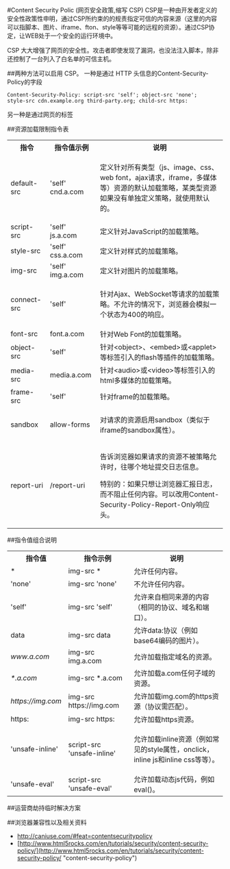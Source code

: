 #Content Security Polic (网页安全政策,缩写 CSP)
CSP是一种由开发者定义的安全性政策性申明，通过CSP所约束的的规责指定可信的内容来源（这里的内容可以指脚本、图片、iframe、fton、style等等可能的远程的资源）。通过CSP协定，让WEB处于一个安全的运行环境中。

CSP 大大增强了网页的安全性。攻击者即使发现了漏洞，也没法注入脚本，除非还控制了一台列入了白名单的可信主机。

##两种方法可以启用 CSP。
一种是通过 HTTP 头信息的Content-Security-Policy的字段

    Content-Security-Policy: script-src 'self'; object-src 'none';
	style-src cdn.example.org third-party.org; child-src https:

另一种是通过网页的<meta>标签
	<meta http-equiv="Content-Security-Policy" content="script-src 'self'; object-src 'none'; style-src cdn.example.org third-party.org; child-src https:">


##资源加载限制指令表
<table border="0" cellpadding="0" cellspacing="0" width="100%">
  <tbody>
    <tr>
      <th>指令</th>
      <th>指令值示例</th>
      <th>说明</th>
    </tr>
    <tr>
      <td>default-src</td>
      <td>'self' cnd.a.com</td>
      <td><p>定义针对所有类型（js、image、css、web font，ajax请求，iframe，多媒体等）资源的默认加载策略，某类型资源如果没有单独定义策略，就使用默认的。</p></td>
    </tr>
    <tr>
      <td>script-src</td>
      <td>'self' js.a.com</td>
      <td>定义针对JavaScript的加载策略。</td>
    </tr>
    <tr>
      <td>style-src</td>
      <td>'self' css.a.com</td>
      <td>定义针对样式的加载策略。</td>
    </tr>
    <tr>
      <td>img-src</td>
      <td>'self' img.a.com</td>
      <td>定义针对图片的加载策略。</td>
    </tr>
    <tr>
      <td>connect-src</td>
      <td>'self'</td>
      <td><p>针对Ajax、WebSocket等请求的加载策略。不允许的情况下，浏览器会模拟一个状态为400的响应。</p></td>
    </tr>
    <tr>
      <td>font-src</td>
      <td>font.a.com</td>
      <td>针对Web Font的加载策略。</td>
    </tr>
    <tr>
      <td>object-src</td>
      <td>'self'</td>
      <td>针对&lt;object&gt;、&lt;embed&gt;或&lt;applet&gt;等标签引入的flash等插件的加载策略。</td>
    </tr>
    <tr>
      <td>media-src</td>
      <td>media.a.com</td>
      <td>针对&lt;audio&gt;或&lt;video&gt;等标签引入的html多媒体的加载策略。</td>
    </tr>
    <tr>
      <td>frame-src</td>
      <td>'self'</td>
      <td>针对frame的加载策略。</td>
    </tr>
    <tr>
      <td>sandbox</td>
      <td>allow-forms</td>
      <td><p>对请求的资源启用sandbox（类似于iframe的sandbox属性）。</p></td>
    </tr>
    <tr>
      <td>report-uri</td>
      <td>/report-uri</td>
      <td><p>告诉浏览器如果请求的资源不被策略允许时，往哪个地址提交日志信息。</p>
        <p>特别的：如果只想让浏览器汇报日志，而不阻止任何内容。可以改用Content-Security-Policy-Report-Only响应头。</p></td>
    </tr>
  </tbody>
</table>

##指令值组合说明
<table border="0" cellpadding="0" cellspacing="0" width="100%">
  <tbody>
    <tr>
      <th>指令值</th>
      <th>指令示例</th>
      <th>说明</th>
    </tr>
    <tr>
      <td>*</td>
      <td>img-src *</td>
      <td>允许任何内容。</td>
    </tr>
    <tr>
      <td>'none'</td>
      <td>img-src 'none'</td>
      <td>不允许任何内容。</td>
    </tr>
    <tr>
      <td>'self'</td>
      <td>img-src 'self'</td>
      <td>允许来自相同来源的内容（相同的协议、域名和端口）。</td>
    </tr>
    <tr>
      <td>data</td>
      <td>img-src data</td>
      <td>允许data:协议（例如base64编码的图片）。</td>
    </tr>
    <tr>
      <td><em>www.a.com</em></td>
      <td>img-src img.a.com</td>
      <td>允许加载指定域名的资源。</td>
    </tr>
    <tr>
      <td><em>*.a.com</em></td>
      <td>img-src *.a.com</td>
      <td>允许加载a.com任何子域的资源。</td>
    </tr>
    <tr>
      <td><em>https://img.com</em></td>
      <td>img-src https://img.com</td>
      <td>允许加载img.com的https资源（协议需匹配）。</td>
    </tr>
    <tr>
      <td>https:</td>
      <td>img-src https:</td>
      <td>允许加载https资源。</td>
    </tr>
    <tr>
      <td>'unsafe-inline'</td>
      <td>script-src 'unsafe-inline'</td>
      <td><p>允许加载inline资源（例如常见的style属性，onclick，inline js和inline css等等）。</p></td>
    </tr>
    <tr>
      <td>'unsafe-eval'</td>
      <td>script-src 'unsafe-eval'</td>
      <td>允许加载动态js代码，例如eval()。</td>
    </tr>
  </tbody>
</table>


##运营商劫持临时解决方案
    <!--脚本加载白名单 【临时解决方案，后续还是要使用https来解决这个问题】--> 
	<meta http-equiv="Content-Security-Policy" content="script-src 'unsafe-inline' 'unsafe-eval' *.sjzhushou.com *.xunlei.com">

##浏览器兼容性以及相关资料
  - [http://caniuse.com/#feat=contentsecuritypolicy ](http://caniuse.com/#feat=contentsecuritypolicy  "contentsecuritypolicy ")
- [http://www.html5rocks.com/en/tutorials/security/content-security-policy/](http://www.html5rocks.com/en/tutorials/security/content-security-policy/ "content-security-policy")
